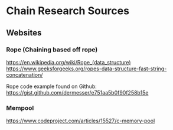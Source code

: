 # Chain Research Sources

## Websites

### Rope (Chaining based off rope)
https://en.wikipedia.org/wiki/Rope_(data_structure)
https://www.geeksforgeeks.org/ropes-data-structure-fast-string-concatenation/

Rope code example found on Github:
https://gist.github.com/dermesser/e751aa5b0f90f258b15e

### Mempool
https://www.codeproject.com/articles/15527/c-memory-pool

